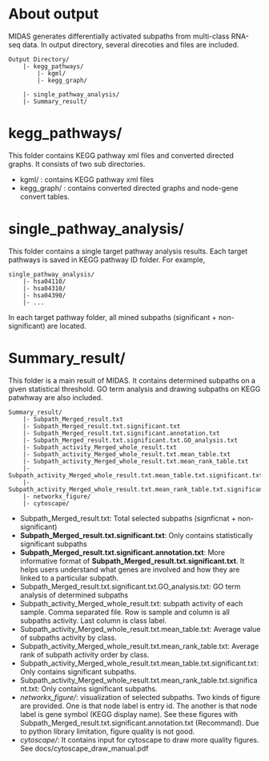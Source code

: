 # About output

MIDAS generates differentially activated subpaths from multi-class RNA-seq data. In output directory, several direcoties and files are included.

```
Output Directory/
	|- kegg_pathways/
		|- kgml/
		|- kegg_graph/

	|- single_pathway_analysis/
	|- Summary_result/
```

# kegg_pathways/
This folder contains KEGG pathway xml files and converted directed graphs.
It consists of two sub directories.

* kgml/ : contains KEGG pathway xml files
* kegg_graph/ : contains converted directed graphs and node-gene convert tables.

# single_pathway_analysis/
This folder contains a single target pathway analysis results. Each target pathways is saved in KEGG pathway ID folder. For example,
```
single_pathway_analysis/
	|- hsa04110/
	|- hsa04310/
	|- hsa04390/
	|- ...
```
In each target pathway folder, all mined subpaths (significant + non-significant) are located.

# Summary_result/
This folder is a main result of MIDAS. It contains determined subpaths on a given statistical threshold. GO term analysis and drawing subpaths on KEGG patwhway are also included.

```
Summary_result/
	|- Subpath_Merged_result.txt
	|- Subpath_Merged_result.txt.significant.txt
	|- Subpath_Merged_result.txt.significant.annotation.txt
	|- Subpath_Merged_result.txt.significant.txt.GO_analysis.txt
	|- Subpath_activity_Merged_whole_result.txt
	|- Subpath_activity_Merged_whole_result.txt.mean_table.txt
	|- Subpath_activity_Merged_whole_result.txt.mean_rank_table.txt
	|- Subpath_activity_Merged_whole_result.txt.mean_table.txt.significant.txt
	|- Subpath_activity_Merged_whole_result.txt.mean_rank_table.txt.significant.txt
	|- networkx_figure/
	|- cytoscape/
```

* Subpath_Merged_result.txt: 
		Total selected subpaths (signficnat + non-significant)
* **Subpath_Merged_result.txt.significant.txt**: Only contains statistically significant subpaths
* **Subpath_Merged_result.txt.significant.annotation.txt**: More informative format of **Subpath_Merged_result.txt.significant.txt**. It helps users understand what genes are involved and how they are linked to a particular subpath.
* Subpath_Merged_result.txt.significant.txt.GO_analysis.txt: GO term analysis of determined subpaths
* Subpath_activity_Merged_whole_result.txt: subpath activity of each sample. Comma separated file. Row is sample and column is all subpaths activity. Last column is class label.
* Subpath_activity_Merged_whole_result.txt.mean_table.txt: Average value of subpaths activity by class.
* Subpath_activity_Merged_whole_result.txt.mean_rank_table.txt: Average rank of subpath activity order by class.
* Subpath_activity_Merged_whole_result.txt.mean_table.txt.significant.txt: Only contains significant subpaths.
* Subpath_activity_Merged_whole_result.txt.mean_rank_table.txt.significant.txt: Only contains significant subpaths.
* *networkx_figure/*: visualization of selected subpaths. Two kinds of figure are provided. One is that node label is entry id. The another is that node label is gene symbol (KEGG display name). See these figures with Subpath_Merged_result.txt.significant.annotation.txt (Recommand). Due to python library limitation, figure quality is not good.
* *cytoscape/*: It contains input for cytoscape to draw more quality figures. See docs/cytoscape_draw_manual.pdf

